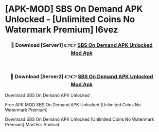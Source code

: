 # [APK-MOD] SBS On Demand APK Unlocked - [Unlimited Coins No Watermark Premium] l6vez



<div align="center">
<h3>🔴 Download [Server1] 👉👉 <a href="https://momento.my/?title=SBS_On_Demand_APK_Unlocked">SBS On Demand APK Unlocked Mod Apk</a></h3><br>

<h3>🔴 Download [Server2] 👉👉 <a href="https://momento.my/?title=SBS_On_Demand_APK_Unlocked">SBS On Demand APK Unlocked Mod Apk</a></h3>
</div>



Download SBS On Demand APK Unlocked 

Free APK MOD SBS On Demand APK Unlocked [Unlimited Coins No Watermark Premium]

Download SBS On Demand APK Unlocked [Unlimited Coins No Watermark Premium] Mod For Android
